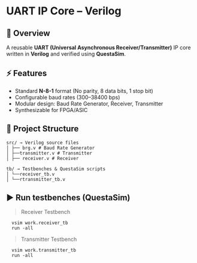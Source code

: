 # UART IP Core – Verilog

## 📖 Overview
A reusable **UART (Universal Asynchronous Receiver/Transmitter)** IP core written in **Verilog** and verified using **QuestaSim**.

## ⚡ Features
- Standard **N-8-1** format (No parity, 8 data bits, 1 stop bit)  
- Configurable baud rates (300–38400 bps)  
- Modular design: Baud Rate Generator, Receiver, Transmitter  
- Synthesizable for FPGA/ASIC  

## 📂 Project Structure
```
src/ → Verilog source files
│ ├── brg.v # Baud Rate Generator
│ ├──transmitter.v # Transmitter
│ ├── receiver.v # Receiver

tb/ → Testbenches & QuestaSim scripts
│ └──receiver_tb.v
│ └──rtransmitter_tb.v
```
## ▶️ Run testbenches (QuestaSim)
  >Receiver Testbench
  ```
    vsim work.receiver_tb
    run -all
```

  >Transmitter Testbench
  ```
    vsim work.transmitter_tb
    run -all
  ```




